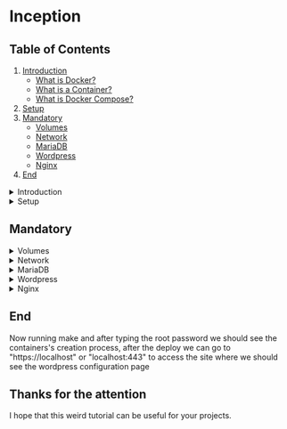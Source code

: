 # Inception

<!--
#groups
42

#languages
Bash
Docker

#frames and libs

-->

## Table of Contents
1. [Introduction](#introduction)
    - [What is Docker?](#Docker)
    - [What is a Container?](#Containers)
    - [What is Docker Compose?](#Docker_Compose)
2. [Setup](#setup)
3. [Mandatory](#mandatory)
    - [Volumes](#volumes)
    - [Network](#network)
    - [MariaDB](#mariadb)
    - [Wordpress](#wordpress)
    - [Nginx](#nginx)
4. [End](#end)


<details>
<summary>Introduction</summary>

## Introduction
This project consists in having you set up a small infrastructure composed of different services under specific rules. The whole project has to be done in a virtual machine.

### <a name="Docker">What is Docker?</a>
<a href="https://docs.docker.com/get-started/overview/">Docker</a> enables you to separate your applications from your infrastructure so you can deliver software quickly. With Docker, you can manage your infrastructure in the same ways you manage your applications. By taking advantage of Docker’s methodologies for shipping, testing, and deploying code quickly, you can significantly reduce the delay between writing code and running it in production. This is possible thanks to the Docker's containers.

### <a name="Containers">What is a Container?</a>
A <a href="https://www.docker.com/resources/what-container/">Container</a> is a standard unit of software that packages up code and all its dependencies so the application runs quickly and reliably from one computing environment to another. It's different from a virtual machine because it's more lightweight than a VM.
The key differentiator between containers and virtual machines is that virtual machines virtualize an entire machine down to the hardware layers and containers only virtualize software layers above the operating system level.
<img src="container_vs_vm.png"/>
As you can see the VM loads every time the Guest OS, instead, Docker shares the same kernel with every container.

### <a name="Docker_Compose">What is Docker Compose?</a>
<a href="https://docs.docker.com/get-started/08_using_compose/">Docker Compose</a> is a tool that was developed to help define and share multi-container applications. With Compose, we can create a YAML file to define the services and with a single command, can spin everything up or tear it all down.

</details>

<details>
<summary>Setup</summary>

## Setup
The first thing we wanna do is to download the required software.
```
sudo apt install -y git docker docker.io docker-compose
```
And then restart docker to make sure that works fine.
```
sudo service docker restart
```

Now, the project folder structure should be something like this:
```
inception
├── Makefile
└── srcs
    ├── .env
    ├── docker-compose.yml
    └── requirements
        ├── mariadb
        │   ├── Dockerfile
        │   └── conf
        │       ├── configure.sh
        ├── nginx
        │   ├── Dockerfile
        │   └── conf
        │       ├── configure.sh
        └── wordpress
            ├── Dockerfile
            └── conf
                ├── configure.sh
```

To finish the setup we can write a simple Makefile.
We start with the basic variables:
```
NAME = inception
SRC_DIR = srcs
ENV = $(SRC_DIR)/.env
YML = $(SRC_DIR)/docker-compose.yml
USER = ( your user name )
```
Then some command definitions:
```
DC		= sudo docker-compose
RM		= sudo rm -rf
MD		= sudo mkdir -p
```
Now we write some useful rules:
```
host:
	@ sudo echo "127.0.0.1 $(USER).42.fr" >> /etc/hosts

start:
	@ $(DC) --env-file $(ENV) -f $(YML) up

stop:
	@ $(DC) --env-file $(ENV) -f $(YML) down

.PHONY: start stop host
```
And at last the basic rules:
```
all: start

clean: stop
	@ sudo docker system prune -a -f

fclean: clean

re: fclean reload

reload:
	@ $(DC) --env-file $(ENV) -f $(YML) up --build
```

Final Result:
```
NAME = inception
SRC_DIR = srcs
ENV = $(SRC_DIR)/.env
YML = $(SRC_DIR)/docker-compose.yml
USER = ( your user name )

DC		= sudo docker-compose
RM		= sudo rm -rf
MD		= sudo mkdir -p


all: start

clean: stop
	@ sudo docker system prune -a -f

fclean: clean

re: fclean reload

reload:
	@ $(DC) --env-file $(ENV) -f $(YML) up --build

host:
	@ sudo echo "127.0.0.1 $(USER).42.fr" >> /etc/hosts

start:
	@ $(DC) --env-file $(ENV) -f $(YML) up

stop:
	@ $(DC) --env-file $(ENV) -f $(YML) down

.PHONY: start stop host all clean fclean re reload
```

</details>

## Mandatory

<details>
<summary>Volumes</summary>

## Volumes
<a href="https://docs.docker.com/storage/volumes/">Volumes</a> are the preferred mechanism for persisting data generated by and used by Docker containers. While bind mounts are dependent on the directory structure and OS of the host machine, volumes are completely managed by Docker.
 
 We must define two of them, one for the database and the othe one for the wordpress files in the docker-compose.yml we define them as "mariadb" for the database and "wordpress" for the wordpress files, and we put them in our data folder into the home directory.
 
 (USERNAME is your user)
 ./srcs/docker-compose.yml:
```
version: "3.5"

volumes:
  wordpress:
    name: wordpress
    driver: local
    driver_opts:
      device: /home/USERNAME/data/wordpress
      o: bind
      type: none

 mariadb:
    name: mariadb
    driver: local
    driver_opts:
      device: /home/USERNAME/data/mariadb
      o: bind
      type: none
```

To simplify things we can add some rules to maintain these directories and volumes.

```
VOLUMES	= $(shell sudo docker volume ls -q)

vol_clean:
	@ sudo docker volume rm $(VOLUMES)
	
dir_clean:
	@ $(RM) /home/$(USER)/data
	@ $(MD) /home/$(USER)/data
	@ $(MD) /home/$(USER)/data/mariadb
	@ $(MD) /home/$(USER)/data/wordpress
```

./Makefile:
```
NAME = inception
SRC_DIR = srcs
ENV = $(SRC_DIR)/.env
YML = $(SRC_DIR)/docker-compose.yml
USER = ( your user name )

DC		= sudo docker-compose
RM		= sudo rm -rf
MD		= sudo mkdir -p

VOLUMES	= $(shell sudo docker volume ls -q)


all: start

clean: stop
	@ sudo docker system prune -a -f

fclean: clean vol_clean dir_clean

re: fclean reload

reload:
	@ $(DC) --env-file $(ENV) -f $(YML) up --build

host:
	@ sudo echo "127.0.0.1 $(USER).42.fr" >> /etc/hosts

start:
	@ $(DC) --env-file $(ENV) -f $(YML) up

stop:
	@ $(DC) --env-file $(ENV) -f $(YML) down

vol_clean:
	@ sudo docker volume rm $(VOLUMES)

dir_clean:
	@ $(RM) /home/$(USER)/data
	@ $(MD) /home/$(USER)/data
	@ $(MD) /home/$(USER)/data/mariadb
	@ $(MD) /home/$(USER)/data/wordpress

.PHONY: start stop host all clean fclean re reload vol_clean dir_clean
```

</details>

<details>
<summary>Network</summary>

## Network
By default Compose sets up a single <a href="https://docs.docker.com/compose/networking/">network</a> for your app. Each container for a service joins the default network and is both reachable by other containers on that network, and discoverable by them at a hostname identical to the container name.
You can specify your own networks with the top-level networks key. This lets you create more complex topologies and specify custom network drivers and options. You can also use it to connect services to externally-created networks which aren’t managed by Compose.

So, to specify a custum network we can simply type into the docker-compose.yml:

```
networks:
  localhost:
    name: inet
```

./srcs/docker-compose.yml:
```
version: "3.5"

networks:
  localhost:
    name: inet

volumes:
  wordpress:
    name: wordpress
    driver: local
    driver_opts:
      device: /home/USERNAME/data/wordpress
      o: bind
      type: none

  mariadb:
    name: mariadb
    driver: local
    driver_opts:
      device: /home/USERNAME/data/mariadb
      o: bind
      type: none
```

</details>

<details>
<summary>MariaDB</summary>

## MariaDB

To add servicies in this project we need to define the "servicies" label into the docker-compose.yaml like:
```
services:
```

Under where we will put all the future sevicies, now we can add the service "mariadb" that will "always restart", it will be into the "localhost" network, and will be connected with the "mariadb" database.
```
  mariadb:  
    container_name: mariadb_debian
    build: ./requirements/mariadb
    volumes:
      - mariadb:/var/lib/mysql
    networks:
      - localhost
    image: mariadb
    restart: always
```
and then we can add the env variables to the env file and to the service environment:
.env (USERNAME is yours, and the two PASSWORD are your choice)
```
DB_HOST=mariadb
DB_NAME=wordpress
DB_USER=USERNAME
DB_PASSWORD=PASSWORD1
MYSQL_ROOT_PWD=PASSWORD2
```
docker-compose.yml
```
    environment:
      MYSQL_ROOT_PWD: ${MYSQL_ROOT_PWD}
      DB_NAME: ${DB_NAME}
      DB_USER: ${DB_USER}
      DB_PASSWORD: ${DB_PASSWORD}
```
Now we can pass at the mariadb's Dockerfile, where we start by loading the selected os image (debian in this case).
```
FROM debian:buster
```
Then we update the referencies and install the dependencies.
```
RUN apt-get update && apt-get install -y \
	mariadb-server
```
Now we copy the various configuration files in their spots.
```
COPY ./conf/50-server.cnf /etc/mysql/mariadb.conf.d/
COPY ./conf/createdb.sql /
COPY ./conf/configure.sh /configure.sh
```
And then we can use the "configure.sh" as an entrypoint:
```
CMD [ "sh", "/configure.sh" ]
```

./srcs/requirements/mariadb/Dockerfile
```
FROM debian:buster

RUN apt-get update && apt-get install -y \
	mariadb-server


COPY ./conf/50-server.cnf /etc/mysql/mariadb.conf.d/
COPY ./conf/createdb.sql /
COPY ./conf/configure.sh /configure.sh

CMD [ "sh", "/configure.sh" ]
```





</details>

<details>
<summary>Wordpress</summary>

## Wordpress

Into the services we add the wordpress image that depends on mariadb, should restart when crashing, connected to the wordpress volume and the network.
```
  wordpress:
    depends_on:
      - mariadb
    container_name: wordpress_debian
    build: ./requirements/wordpress
    image: wordpress
    volumes:
      - wordpress:/var/www/wordpress
    networks:
      - localhost
    restart: always
```
And then add the environment for the database connection:
```
    environment:
      DB_HOST: ${DB_HOST}
      DB_NAME: ${DB_NAME}
      DB_USER: ${DB_USER}
      DB_PASSWORD: ${DB_PASSWORD}
```

Into the Dockerfile we start with putting at the first line the os image that we want (i will use debian):
```
FROM debian:buster
```

Then we want to update our referencies and install the dependencies:
```
RUN apt-get update && apt-get install -y \
	php7.3 \
	php-mysqli \
	php-fpm \
	mariadb-client
```

Then we can copy the custom fpm configuration:
```
COPY ./conf/www.conf /etc/php/7.3/fpm/pool.d
```

./srcs/requirements/wordpress/conf/www.conf:
```
[www]
user = www-data
group = www-data
listen = wordpress:9000
pm = dynamic
pm.max_children = 30
pm.start_servers = 3
pm.min_spare_servers = 3
pm.max_spare_servers = 10
pm.max_requests = 1000
pm.status_path = /status
clear_env = no
```

Then we can pull the wordpress files from his site (these are italian ones), and then remove the "wp-config-sample.php":
```
ADD https://it.wordpress.org/wordpress-5.7.2-it_IT.tar.gz /var/www/
RUN cd /var/www && tar -xzvf wordpress-5.7.2-it_IT.tar.gz
RUN rm -f /var/www/wordpress-5.7.2-it_IT.tar.gz
RUN rm -f /var/www/wordpress/wp-config-sample.php
```

Now we can actualy copy the custom wordpress config file, and the configure script and than using it as entrypoint, and we create a file thet we will use as a creation-fase-switch.
```
COPY ./conf/wp-config.php ./var/www/wordpress/
COPY ./conf/configure.sh /configure.sh

RUN touch /tmp/switch.tmp

CMD [ "sh", "/configure.sh" ]
```

./srcs/requirements/wordpress/Dockerfile:
```
FROM debian:buster

RUN apt-get update && apt-get install -y \
	php7.3 \
	php-mysqli \
	php-fpm \
	mariadb-client

COPY ./conf/www.conf /etc/php/7.3/fpm/pool.d

ADD https://it.wordpress.org/wordpress-5.7.2-it_IT.tar.gz /var/www/
RUN cd /var/www && tar -xzvf wordpress-5.7.2-it_IT.tar.gz
RUN rm -f /var/www/wordpress-5.7.2-it_IT.tar.gz
RUN rm -f /var/www/wordpress/wp-config-sample.php

COPY ./conf/wp-config.php ./var/www/wordpress/
COPY ./conf/configure.sh /configure.sh

RUN touch /tmp/switch.tmp

CMD [ "sh", "/configure.sh" ]
```

Into the custom "wp-config.php" we can put the same stuff of the sample one, but we can modify the define statemets at the beginnig with env variable that we will pass in the congiure.sh.
```
define( 'DB_NAME', '${DB_NAME}' );
define( 'DB_USER', '${DB_USER}' );
define( 'DB_PASSWORD', '${DB_PASSWORD}' );
define( 'DB_HOST', '${DB_HOST}' );
```

In the config file we start by defining the only installation stuff, witch are the env variables sobstituition, and the creation of the php folder into the run one, and then we can remove the temp switch file.
```
if [ -f /tmp/switch.tmp ]; then
	# Set Env
	sed -i -e "s/\${DB_NAME}/${DB_NAME}/g" /var/www/wordpress/wp-config.php;
	sed -i -e "s/\${DB_USER}/${DB_USER}/g" /var/www/wordpress/wp-config.php;
	sed -i -e "s/\${DB_PASSWORD}/${DB_PASSWORD}/g" /var/www/wordpress/wp-config.php;
	sed -i -e "s/\${DB_HOST}/${DB_HOST}/g" /var/www/wordpress/wp-config.php;

	# Create the php folder
	mkdir -p ./run/php/;

	# Remove the switch
	rm -f /tmp/switch.tmp;

fi
```

And we finish with the actual entrypoint:
```
/usr/sbin/php-fpm7.3 -F;
```

./srcs/requirements/wordpress/conf/configure.sh:
```
#!/bin/bash

if [ -f /tmp/switch.tmp ]; then
	# Set Env
	sed -i -e "s/\${DB_NAME}/${DB_NAME}/g" /var/www/wordpress/wp-config.php;
	sed -i -e "s/\${DB_USER}/${DB_USER}/g" /var/www/wordpress/wp-config.php;
	sed -i -e "s/\${DB_PASSWORD}/${DB_PASSWORD}/g" /var/www/wordpress/wp-config.php;
	sed -i -e "s/\${DB_HOST}/${DB_HOST}/g" /var/www/wordpress/wp-config.php;

	# Create the php folder
	mkdir -p ./run/php/;

	# Remove the switch
	rm -f /tmp/switch.tmp;

fi

# Entrypoint
/usr/sbin/php-fpm7.3 -F;
```

</details>

<details>
<summary>Nginx</summary>

## Nginx

Into the services we can now add nginx that depends on wordpress, should restart when crashing, connected to the wordpress volume and the network, with the port 443 exposed for connections.
```
  nginx:
    depends_on:
      - wordpress
    container_name: nginx_debian
    build: ./requirements/nginx
    image: nginx
    ports:
      - "443:443"
    volumes:
      - wordpress:/var/www/wordpress
    networks:
      - localhost
    restart: always
```

Now we can add the env to the ".env" file:
```
NGINX_C=COUNTRYWHEREYOUARE
NGINX_ST=CITYWHEREYOUARE
NGINX_L=CITYWHEREYOUARE
NGINX_O=42
NGINX_OU=USERNAME
NGINX_CN=USERNAME.42.fr
NGINX_EMAIL_ADDRESS=YOURMAIL
```

Then we can add the environment for the ssl key creation and then pass into the nginx dockerfile.
```
    environment:
      NGINX_C: ${NGINX_C}
      NGINX_ST: ${NGINX_ST}
      NGINX_L: ${NGINX_L}
      NGINX_O: ${NGINX_O}
      NGINX_OU: ${NGINX_OU}
      NGINX_CN: ${NGINX_CN}
      NGINX_EMAIL_ADDRESS: ${NGINX_EMAIL_ADDRESS}
```

The first thing we want to do is gettign up the container, so, in the Docker file we put at the first line the os image that we want (i will use debian):
```
FROM debian:buster
```

Then we want to update our referencies and install the dependencies:
```
RUN apt-get update && apt-get install -y \
	nginx \
	openssl
```

now we need to copy the configuration files, but first, to configure Nginx we need to create the ssl key like in this tutorials:
https://linuxize.com/post/creating-a-self-signed-ssl-certificate/
https://deliciousbrains.com/ssl-certificate-authority-for-local-https-development/

And then write the default configuration like in this article:
https://medium.com/@jgefroh/a-guide-to-using-nginx-for-static-websites-d96a9d034940

In short we obtain a "default" file like: (where USERNAME is our user)

./srcs/requirements/nginx/conf/default:
```
server {
    listen 443 ssl;
    listen [::]:443 ssl;

    server_name USERNAME.42.fr;

    ssl_certificate_key /etc/ssl/private/nginx.key;
    ssl_certificate /etc/ssl/certs/nginx.crt;
    ssl_protocols TLSv1.2 TLSv1.3;
    
    index index.php;
    root /var/www/wordpress;

    location / {
        try_files $uri $uri/ /index.php$is_args$args;
    }
    location ~ [^/]\.php(/|$) { 
            try_files $uri =404;
            fastcgi_split_path_info ^(.+\.php)(/.+)$;
            fastcgi_pass wordpress:9000;
            fastcgi_index index.php;
            include fastcgi_params;
            fastcgi_param SCRIPT_FILENAME $document_root$fastcgi_script_name;
            fastcgi_param PATH_INFO $fastcgi_path_info;
        }
}
```

and in the "Dockerfile" we can add:
```
COPY ./conf/default etc/nginx/sites-enabled/default
COPY ./conf/configure.sh /

RUN touch /tmp/switch.tmp

CMD [ "sh", "/configure.sh" ]
```
Where we copy the default config into his folder, copy the config file that we will use as entrypoint and we create a file thet we will use as a creation-fase-switch.

./srcs/requirements/nginx/Dockerfile:
```
FROM debian:buster

RUN apt-get update && apt-get install -y \
	nginx \
	openssl

COPY ./conf/default etc/nginx/sites-enabled/default
COPY ./conf/configure.sh /

RUN touch /tmp/switch.tmp

CMD [ "sh", "/configure.sh" ]
```

Into the "configure.sh" file we can put at the beginning the ssl key creation in an if statement where we check if the switch file exists, and after the key creation we delete the file.
```
if [ -f /tmp/switch.tmp ]; then

	# Create the ssl key
	openssl req -x509 -nodes -days 365 -newkey rsa:2048 \
		-keyout /etc/ssl/private/nginx.key \
		-out /etc/ssl/certs/nginx.crt \
		-subj "/C=${NGINX_C}/ST=${NGINX_ST}/L=${NGINX_L}/O=${NGINX_O}/OU=${NGINX_OU}/CN=${NGINX_CN}/emailAddress=${NGINX_EMAIL_ADDRESS}";
	
	# Remove the switch
	rm -f /tmp/switch.tmp;

fi
```

At the end of the file we can put our real entrypoint like this:
```
nginx -g "daemon off;";
```

./srcs/requirements/nginx/conf/configure.sh:
```
#!/bin/bash

if [ -f /tmp/switch.tmp ]; then

	# Create the ssl key
	openssl req -x509 -nodes -days 365 -newkey rsa:2048 \
		-keyout /etc/ssl/private/nginx.key \
		-out /etc/ssl/certs/nginx.crt \
		-subj "/C=${NGINX_C}/ST=${NGINX_ST}/L=${NGINX_L}/O=${NGINX_O}/OU=${NGINX_OU}/CN=${NGINX_CN}/emailAddress=${NGINX_EMAIL_ADDRESS}";
	
	# Remove the switch
	rm -f /tmp/switch.tmp;

fi

nginx -g "daemon off;";
```

</details>

## End
Now running make and after typing the root password we should see the containers's creation process, after the deploy we can go to "https://localhost" or "localhost:443" to access the site where we should see the wordpress configuration page

## Thanks for the attention
I hope that this weird tutorial can be useful for your projects.



